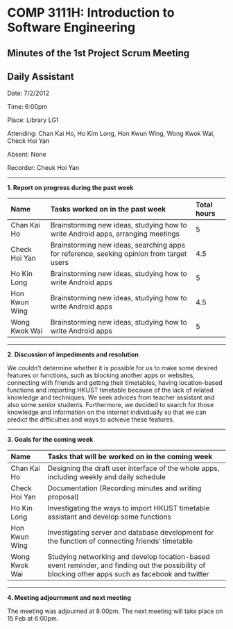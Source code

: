 # COMP 3111H: Introduction to Software Engineering #
## Minutes of the 1st Project Scrum Meeting ##
## Daily Assistant ##

Date:	7/2/2012

Time:	6:00pm

Place:	Library LG1

Attending:  Chan Kai Ho, Ho Kim Long, Hon Kwun Wing, Wong Kwok Wai, Check Hoi Yan

Absent:	None

Recorder: Cheuk Hoi Yan


---


**1.	Report on progress during the past week**

|Name|	Tasks worked on in the past week|	Total hours|
|:---|:--------------------------------|:-----------|
|Chan Kai Ho	|Brainstorming new ideas, studying how to write Android apps, arranging meetings	|5           |
|Check Hoi Yan|	Brainstorming new ideas, searching apps for reference, seeking opinion from target users|	4.5        |
|Ho Kin Long	|Brainstorming new ideas, studying how to write Android apps	|5           |
|Hon Kwun Wing	|Brainstorming new ideas, studying how to write Android apps 	|4.5         |
|Wong Kwok Wai|	Brainstorming new ideas, studying how to write Android apps	|5           |



---


**2.	Discussion of impediments and resolution**

We couldn’t determine whether it is possible for us to make some desired features or functions, such as blocking another apps or websites, connecting with friends and getting their timetables, having location-based functions and importing HKUST timetable because of the lack of related knowledge and techniques. We seek advices from teacher assistant and also some senior students. Furthermore, we decided to search for those knowledge and information on the internet individually so that we can predict the difficulties and ways to achieve these features.



---

**3.	Goals for the coming week**

|Name|	Tasks that will be worked on in the coming week|
|:---|:-----------------------------------------------|
|Chan Kai Ho|	Designing the draft user interface of the whole apps, including weekly and daily schedule|
|Check Hoi Yan	|Documentation (Recording minutes and writing proposal)|
|Ho Kin Long|	Investigating the ways to import HKUST timetable assistant and develop some functions|
|Hon Kwun Wing|	Investigating server and database development for the function of connecting friends’ timetable|
|Wong Kwok Wai|	Studying networking and develop location-based event reminder, and finding out the possibility of blocking other apps such as facebook and twitter|



---

**4.	Meeting adjournment and next meeting**

The meeting was adjourned at 8:00pm. The next meeting will take place on 15 Feb at 6:00pm.